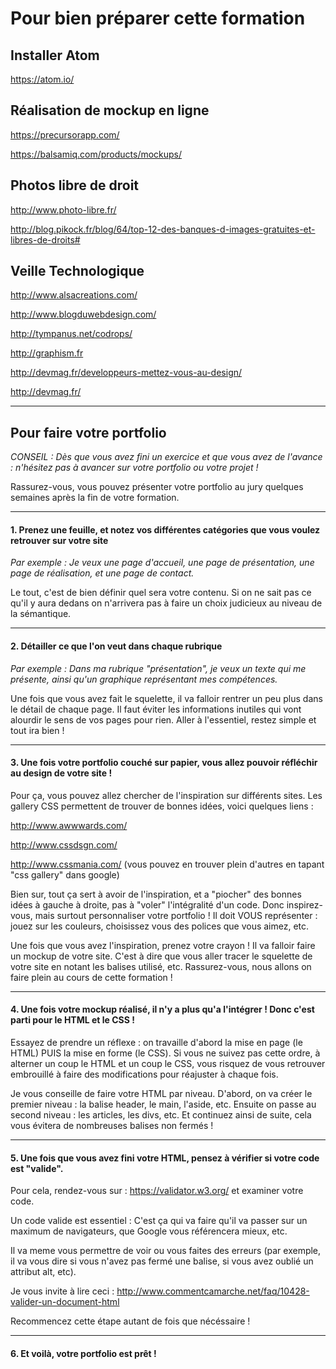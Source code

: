 # Pour bien préparer cette formation

## Installer Atom
https://atom.io/

## Réalisation de mockup en ligne
https://precursorapp.com/

https://balsamiq.com/products/mockups/

## Photos libre de droit 

http://www.photo-libre.fr/

http://blog.pikock.fr/blog/64/top-12-des-banques-d-images-gratuites-et-libres-de-droits#

## Veille Technologique
http://www.alsacreations.com/

http://www.blogduwebdesign.com/

http://tympanus.net/codrops/

http://graphism.fr

http://devmag.fr/developpeurs-mettez-vous-au-design/

http://devmag.fr/

---

## Pour faire votre portfolio
*CONSEIL : Dès que vous avez fini un exercice et que vous avez de l'avance : n'hésitez pas à avancer sur votre portfolio ou votre projet !*

Rassurez-vous, vous pouvez présenter votre portfolio au jury quelques semaines après la fin de votre formation.

---

#### 1. Prenez une feuille, et notez vos différentes catégories que vous voulez retrouver sur votre site
*Par exemple : Je veux une page d'accueil, une page de présentation, une page de réalisation, et une page de contact.*

Le tout, c'est de bien définir quel sera votre contenu. Si on ne sait pas ce qu'il y aura dedans on n'arrivera pas à faire un choix judicieux au niveau de la sémantique.

---
#### 2. Détailler ce que l'on veut dans chaque rubrique
*Par exemple : Dans ma rubrique "présentation", je veux un texte qui me présente, ainsi qu'un graphique représentant mes compétences.*

Une fois que vous avez fait le squelette, il va falloir rentrer un peu plus dans le détail de chaque page. Il faut éviter les informations inutiles qui vont alourdir le sens de vos pages pour rien. Aller à l'essentiel, restez simple et tout ira bien !

---

#### 3. Une fois votre portfolio couché sur papier, vous allez pouvoir réfléchir au design de votre site !

Pour ça, vous pouvez allez chercher de l'inspiration sur différents sites. Les gallery CSS permettent de trouver de bonnes idées, voici quelques liens :

http://www.awwwards.com/

http://www.cssdsgn.com/

http://www.cssmania.com/ (vous pouvez en trouver plein d'autres en tapant "css gallery" dans google)

Bien sur, tout ça sert à avoir de l'inspiration, et a "piocher" des bonnes idées à gauche à droite, pas à "voler" l'intégralité d'un code. Donc inspirez-vous, mais surtout personnaliser votre portfolio ! Il doit VOUS représenter : jouez sur les couleurs, choisissez vous des polices que vous aimez, etc.

Une fois que vous avez l'inspiration, prenez votre crayon ! Il va falloir faire un mockup de votre site. C'est à dire que vous aller tracer le squelette de votre site en notant les balises utilisé, etc. Rassurez-vous, nous allons on faire plein au cours de cette formation !

---

#### 4. Une fois votre mockup réalisé, il n'y a plus qu'a l'intégrer ! Donc c'est parti pour le HTML et le CSS !

Essayez de prendre un réflexe : on travaille d'abord la mise en page (le HTML) PUIS la mise en forme (le CSS). Si vous ne suivez pas cette ordre, à alterner un coup le HTML et un coup le CSS, vous risquez de vous retrouver embrouillé à faire des modifications pour réajuster à chaque fois.

Je vous conseille de faire votre HTML par niveau. D'abord, on va créer le premier niveau : la balise header, le main, l'aside, etc. Ensuite on passe au second niveau : les articles, les divs, etc. Et continuez ainsi de suite, cela vous évitera de nombreuses balises non fermés !

---

#### 5. Une fois que vous avez fini votre HTML, pensez à vérifier si votre code est "valide".

Pour cela, rendez-vous sur : https://validator.w3.org/ et examiner votre code.

Un code valide est essentiel : C'est ça qui va faire qu'il va passer sur un maximum de navigateurs, que Google vous référencera mieux, etc.

Il va meme vous permettre de voir ou vous faites des erreurs (par exemple, il va vous dire si vous n'avez pas fermé une balise, si vous avez oublié un attribut alt, etc).

Je vous invite à lire ceci : http://www.commentcamarche.net/faq/10428-valider-un-document-html

Recommencez cette étape autant de fois que nécéssaire !

---

#### 6. Et voilà, votre portfolio est prêt !
